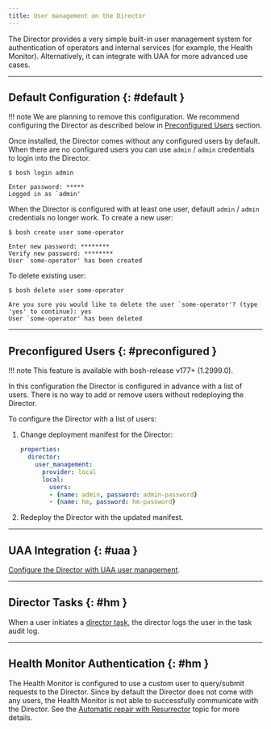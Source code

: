 ```yaml
---
title: User management on the Director
---
```


The Director provides a very simple built-in user management system for authentication of operators and internal services (for example, the Health Monitor). Alternatively, it can integrate with UAA for more advanced use cases.

---
## Default Configuration {: #default }

!!! note
    We are planning to remove this configuration. We recommend configuring the Director as described below in [Preconfigured Users](#preconfigured) section.

Once installed, the Director comes without any configured users by default. When there are no configured users you can use `admin` / `admin` credentials to login into the Director.

```shell
$ bosh login admin

Enter password: *****
Logged in as `admin'
```

When the Director is configured with at least one user, default `admin` / `admin` credentials no longer work. To create a new user:

```shell
$ bosh create user some-operator

Enter new password: ********
Verify new password: ********
User `some-operator' has been created
```

To delete existing user:

```shell
$ bosh delete user some-operator

Are you sure you would like to delete the user `some-operator'? (type 'yes' to continue): yes
User `some-operator' has been deleted
```

---
## Preconfigured Users {: #preconfigured }

!!! note
    This feature is available with bosh-release v177+ (1.2999.0).

In this configuration the Director is configured in advance with a list of users. There is no way to add or remove users without redeploying the Director.

To configure the Director with a list of users:

1. Change deployment manifest for the Director:

    ```yaml
    properties:
      director:
        user_management:
          provider: local
          local:
            users:
            - {name: admin, password: admin-password}
            - {name: hm, password: hm-password}
    ```

1. Redeploy the Director with the updated manifest.

---
## UAA Integration {: #uaa }

[Configure the Director with UAA user management](director-users-uaa.md).

---
## Director Tasks {: #hm }

When a user initiates a [director task](director-tasks.md), the director logs the user in the task audit log.

---
## Health Monitor Authentication {: #hm }

The Health Monitor is configured to use a custom user to query/submit requests to the Director. Since by default the Director does not come with any users, the Health Monitor is not able to successfully communicate with the Director. See the [Automatic repair with Resurrector](resurrector.md) topic for more details.
